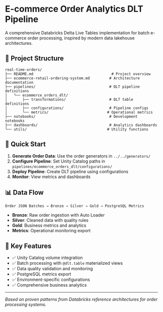 # E-commerce Order Analytics DLT Pipeline

A comprehensive Databricks Delta Live Tables implementation for batch e-commerce order processing, inspired by modern data lakehouse architectures.

## 📁 Project Structure

```
real-time-orders/
├── README.md                                    # Project overview
├── ecommerce-retail-ordering-system.md         # Architecture documentation
├── pipelines/                                  # DLT pipeline definitions
│   └── ecommerce_orders_dlt/
│       ├── transformations/                    # DLT table definitions
│       ├── configurations/                     # Pipeline configs
│       └── metrics/                           # Operational metrics
├── notebooks/                                  # Development notebooks
├── dashboards/                                 # Analytics dashboards
└── utils/                                     # Utility functions
```

## 🚀 Quick Start

1. **Generate Order Data**: Use the order generators in `../../generators/`
2. **Configure Pipeline**: Set Unity Catalog paths in `pipelines/ecommerce_orders_dlt/configurations/`
3. **Deploy Pipeline**: Create DLT pipeline using configurations
4. **Monitor**: View metrics and dashboards

## 📊 Data Flow

```
Order JSON Batches → Bronze → Silver → Gold → PostgreSQL Metrics
```

- **Bronze**: Raw order ingestion with Auto Loader
- **Silver**: Cleaned data with quality rules  
- **Gold**: Business metrics and analytics
- **Metrics**: Operational monitoring export

## 🔧 Key Features

- ✅ Unity Catalog volume integration
- ✅ Batch processing with `@dlt.table` materialized views
- ✅ Data quality validation and monitoring
- ✅ PostgreSQL metrics export
- ✅ Environment-specific configurations
- ✅ Comprehensive business analytics

---

*Based on proven patterns from Databricks reference architectures for order processing systems.*